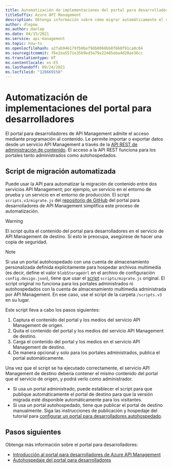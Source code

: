 ```yaml
---
title: Automatización de implementaciones del portal para desarrolladores
titleSuffix: Azure API Management
description: Obtenga información sobre cómo migrar automáticamente el contenido del portal para desarrolladores autohospedado entre dos servicios API Management.
author: dlepow
ms.author: danlep
ms.date: 04/15/2021
ms.service: api-management
ms.topic: how-to
ms.openlocfilehash: a2fab946179fb0bef9db0068bb8f660f91ca8c04
ms.sourcegitcommit: f6e2ea5571e35b9ed3a79a22485eba4d20ae36cc
ms.translationtype: HT
ms.contentlocale: es-ES
ms.lasthandoff: 09/24/2021
ms.locfileid: "128669158"
---
```

# <a name="automate-developer-portal-deployments"></a>Automatización de implementaciones del portal para desarrolladores

El portal para desarrolladores de API Management admite el acceso mediante programación al contenido. Le permite importar o exportar datos desde un servicio API Management a través de la [API REST de administración de contenido](/rest/api/apimanagement/). El acceso a la API REST funciona para los portales tanto administrados como autohospedados.

## <a name="automated-migration-script"></a>Script de migración automatizada

Puede usar la API para automatizar la migración de contenido entre dos servicios API Management; por ejemplo, un servicio en el entorno de prueba y un servicio en el entorno de producción. El script `scripts.v3/migrate.js` del [repositorio de GitHub](https://github.com/Azure/api-management-developer-portal/blob/master/scripts.v3/migrate.js) del portal para desarrolladores de API Management simplifica este proceso de automatización.

> [!WARNING]
> El script quita el contenido del portal para desarrolladores en el servicio de API Management de destino. Si esto le preocupa, asegúrese de hacer una copia de seguridad.

> [!NOTE]
> Si usa un portal autohospedado con una cuenta de almacenamiento personalizada definida explícitamente para hospedar archivos multimedia (es decir, define el valor `blobStorageUrl` en el archivo de configuración `config.design.json`), tiene que usar el [script](https://github.com/Azure/api-management-developer-portal/blob/master/scripts.v2/migrate.js) `scripts/migrate.js` original. El script original no funciona para los portales administrados ni autohospedados con la cuenta de almacenamiento multimedia administrada por API Management. En ese caso, use el script de la carpeta `/scripts.v3` en su lugar.

Este script lleva a cabo los pasos siguientes:

1. Captura el contenido del portal y los medios del servicio API Management de origen.
1. Quita el contenido del portal y los medios del servicio API Management de destino.
1. Carga el contenido del portal y los medios en el servicio API Management de destino.
1. De manera opcional y solo para los portales administrados, publica el portal automáticamente.

Una vez que el script se ha ejecutado correctamente, el servicio API Management de destino debería contener el mismo contenido del portal que el servicio de origen, y podrá verlo como administrador.

* Si usa un portal administrado, puede establecer el script para que publique automáticamente el portal de destino para que la versión migrada esté disponible automáticamente para los visitantes. 
* Si usa un portal autohospedado, tiene que publicar el portal de destino manualmente. Siga las instrucciones de publicación y hospedaje del tutorial para [configurar un portal para desarrolladores autohospedado](developer-portal-self-host.md).

## <a name="next-steps"></a>Pasos siguientes

Obtenga más información sobre el portal para desarrolladores:

- [Introducción al portal para desarrolladores de Azure API Management](api-management-howto-developer-portal.md)
- [Autohospedaje del portal para desarrolladores](developer-portal-self-host.md)